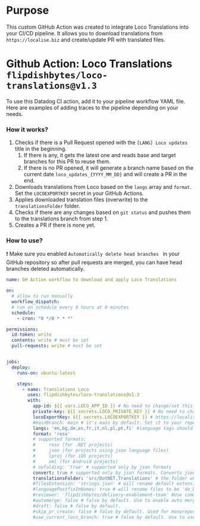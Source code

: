 # Purpose

This custom GitHub Action was created to integrate Loco Translations into your CI/CD pipeline. It allows you to download translations from `https://localise.biz` and create/update PR with translated files.

# Github Action: Loco Translations `flipdishbytes/loco-translations@v1.3`

To use this Datadog CI action, add it to your pipeline workflow YAML file. Here are examples of adding traces to the pipeline depending on your needs.

### How it works?

1. Checks if there is a Pull Request opened with the `[LANG] Loco updates` title in the beginning.
    1. If there is any, it gets the latest one and reads base and target branches for this PR to reuse them.
    2. If there is no PR opened, it will generate a branch name based on the current date `loco_updates_{YYYY_MM_DD}` and will create a PR in the end.
2. Downloads translations from Loco based on the `langs` array and `format`. Set the `LOCOEXPORTKEY` secret in your GitHub Actions.
3. Applies downloaded translation files (overwrite) to the `translationsFolder` folder.
4. Checks if there are any changes based on `git status` and pushes them to the translations branch from step 1.
5. Creates a PR if there is none yet.

### How to use?

❗ Make sure you enabled `Automatically delete head branches ` in your GitHub repository so after pull requests are merged, you can have head branches deleted automatically.

```yaml
name: GH Action workflow to download and apply Loco Translations

on:
  # allow to run manually
  workflow_dispatch:
  # run on schedule every 8 hours at 0 minutes
  schedule:
    - cron: "0 */8 * * *"

permissions: 
  id-token: write
  contents: write # must be set
  pull-requests: write # must be set


jobs:
  deploy:
    runs-on: ubuntu-latest

    steps:
      - name: Translations Loco
        uses: flipdishbytes/loco-translations@v1.3
        with:
          app-id: ${{ vars.LOCO_APP_ID }} # No need to change/set this in your repository. LOCO_APP_ID variable is set globally in all Flipdish repos.
          private-key: ${{ secrets.LOCO_PRIVATE_KEY }} # No need to change/set this in your repository. LOCO_PRIVATE_KEY secret is set globally in all Flipdish repos.
          locoExportKey: ${{ secrets.LOCOEXPORTKEY }} # https://localise.biz -> Project -> Developer tools -> Export key from your Loco project. Set LOCOEXPORTKEY secret in your GitHub Actions.
          #mainBranch: main # it's main by default. Set it to your repository default branch if it's needed. Not required.
          langs: 'en,bg,de,es,fr,it,nl,pl,pt,fi' #language tags should match Loco languages from the project
          format: 'resx'
          # supported formats: 
          #     resx (for .NET projects)
          #     json (for projects using json language files)
          #     lproj (for iOS projects)
          #     xml (for Android projects)
          # nofolding: 'true' # supported only by json formats
          convert: true # supported only by json formats. Converts json from '{"Start_Date":"2023-01-01"}' to format '{"Start_Date":{"value":"2023-01-01"}}' so you don't need to add .value to Loco
          translationsFolder: 'src/DotNET.Translations' # the folder where your translation files are located.
          #filesExtension: 'strings.json' # will rename default extensions by this custom one ### supported by json format only
          #languagePostfixInNames: true # will rename files to be 'de_DE' and etc (except the en language) ### supported by json format only
          #reviewer: 'flipdishbytes/delivery-enablement-team' #Use comma if you need more than one team.
          #automerge: false # false by default. Use to enable auto merge after necessary requirements are met. Can't be used with draft set to true. Make sure you enabled pull request Auto merge for your repository.
          #draft: false # false by default.
          #skip_pr_create: false # false by default. Used for monorepos when there are more than one steps for loco translations being called. All steps except the last one should set this to false.
          #use_current_loco_branch: true # false by default. Use to use the current branch in Loco for translations.
```